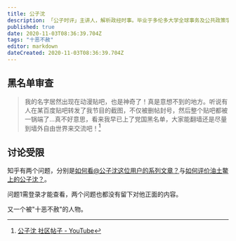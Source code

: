 ```yaml
---
title: 公子沈
description: 「公子时评」主讲人，解析政经时事。毕业于多伦多大学全球事务及公共政策学院、香港中文大学东亚研究中心硕士。
published: true
date: 2020-11-03T08:36:39.704Z
tags: "十恶不赦"
editor: markdown
dateCreated: 2020-11-03T08:36:39.704Z
---
```


黑名单审查
----------

> 我的名字居然出现在动漫贴吧，也是神奇了！真是意想不到的地方。听说有人在某百度贴吧转发了我节目的截图，不仅被删帖封号，然后整个贴吧都被一锅端了...真不好意思，看来我早已上了党国黑名单，大家能翻墙还是尽量到墙外自由世界来交流吧！[^UgxItHnP]

[^UgxItHnP]: [公子沈 社区帖子 - YouTube](https://archive.is/YpGXF "https://web.archive.org/web/20201102153427/https://www.youtube.com/post/UgxItHnPYtKKRuWbLKl4AaABCQ")

讨论受限
--------

知乎有两个问题，分别是[如何看@公子沈这位用户的系列文章？](https://web.archive.org/web/20201103073941if_/https://www.google.com/search?q=www.zhihu.com%2Fquestion%2F334466750)与[如何评价油土鳖上的公子沈？](https://web.archive.org/web/20201103073802/https://www.zhihu.com/question/415322261)。

问题1需登录才能查看，两个问题也都没有留下对他正面的内容。

又一个被"十恶不赦"的人物。
